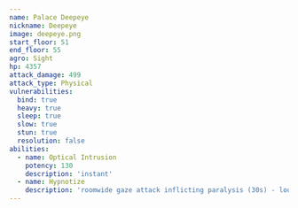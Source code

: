 ```yaml
---
name: Palace Deepeye
nickname: Deepeye
image: deepeye.png
start_floor: 51
end_floor: 55
agro: Sight
hp: 4357
attack_damage: 499
attack_type: Physical
vulnerabilities:
  bind: true
  heavy: true
  sleep: true
  slow: true
  stun: true
  resolution: false
abilities:
  - name: Optical Intrusion
    potency: 130
    description: 'instant'
  - name: Hypnotize
    description: 'roomwide gaze attack inflicting paralysis (30s) - look away'
---
```

